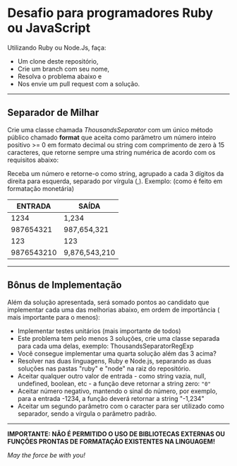# Desafio para programadores Ruby ou JavaScript

Utilizando Ruby ou Node.Js, faça:

- Um clone deste repositório,
- Crie um branch com seu nome,
- Resolva o problema abaixo e
- Nos envie um pull request com a solução.

---

## Separador de Milhar

Crie uma classe chamada *ThousandsSeparator*
com um único método público chamado **format**
que aceita como parâmetro um número inteiro positivo >= 0 em formato decimal ou string
com comprimento de zero à 15 caracteres,
que retorne sempre uma string numérica de acordo com os requisitos abaixo:

Receba um número e retorne-o como string,
agrupado a cada 3 dígitos da direita para esquerda,
separado por vírgula (,). Exemplo: (como é feito em formatação monetária)

| ENTRADA    	| SAÍDA         	|
|------------	|---------------	|
| 1234       	| 1,234         	|
| 987654321  	| 987,654,321   	|
| 123        	| 123           	|
| 9876543210 	| 9,876,543,210 	|

---

## Bônus de Implementação

Além da solução apresentada, será somado pontos ao candidato que implementar cada uma das melhorias abaixo, em ordem de importância ( mais importante para o menos):

- Implementar testes unitários (mais importante de todos)
- Este problema tem pelo menos 3 soluções, crie uma classe separada para cada uma delas, exemplo: ThousandsSeparatorRegExp
- Você consegue implementar uma quarta solução além das 3 acima?
- Resolver nas duas linguagens, Ruby e Node.js, separando as duas soluções nas pastas "ruby" e "node" na raiz do repositório.
- Aceitar qualquer outro valor de entrada - como string vazia, null, undefined, boolean, etc - a função deve retornar a string zero: `"0"`
- Aceitar número negativo, mantendo o sinal do número, por exemplo, para a entrada -1234, a função deverá retornar a string "-1,234"
- Aceitar um segundo parâmetro com o caracter para ser utilizado como separador, sendo a vírgula o parâmetro padrão.

---

**IMPORTANTE: NÃO É PERMITIDO O USO DE BIBLIOTECAS EXTERNAS OU FUNÇÕES PRONTAS DE FORMATAÇÃO EXISTENTES NA LINGUAGEM!**

*May the force be with you!*